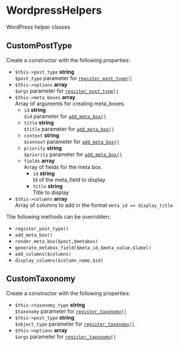 # WordpressHelpers
WordPress helper classes

## CustomPostType
Create a constructor with the following properties:

*   `$this->post_type` **string**  
    `$post_type` parameter for [`register_post_type()`](https://codex.wordpress.org/Function_Reference/register_post_type)
*   `$this->options` **array**  
    `$args` parameter for [`register_post_type()`](https://codex.wordpress.org/Function_Reference/register_post_type)
*   `$this->meta_boxes` **array**  
    Array of arguments for creating meta_boxes.
	*   `id` **string**  
	    `$id` parameter for [`add_meta_box()`](https://codex.wordpress.org/Function_Reference/add_meta_box)
	*   `title` **string**  
	    `$title` parameter for [`add_meta_box()`](https://codex.wordpress.org/Function_Reference/add_meta_box)
	*   `context` **string**  
	    `$context` parameter for [`add_meta_box()`](https://codex.wordpress.org/Function_Reference/add_meta_box)
	*   `priority` **string**  
	    `$priority` parameter for [`add_meta_box()`](https://codex.wordpress.org/Function_Reference/add_meta_box)
	*   `fields` **array**  
	    Array of fields for the meta box.
		*   `id` **string**  
		    Id of the meta_field to display
		*   `title` **string**  
		    Title to display
*   `$this->columns` **array**  
    Array of columns to add in the format `meta_id => display_title`
	
The following methods can be overridden:

*   `register_post_type()`
*   `add_meta_box()`
*   `render_meta_box($post,$metabox)`
*   `generate_metabox_field($meta_id,$meta_value,$label)`
*   `add_columns($columns)`
*   `display_columns($column_name,$id)`

## CustomTaxonomy

Create a constructor with the following properties:

*   `$this->taxonomy_type` **string**  
    `$taxonomy` parameter for [`register_taxonomy()`](https://codex.wordpress.org/Function_Reference/register_taxonomy)
*   `$this->post_type` **string**  
    `$object_type` parameter for [`register_taxonomy()`](https://codex.wordpress.org/Function_Reference/register_taxonomy)
*   `$this->options` **array**  
    `$args` parameter for [`register_taxonomy()`](https://codex.wordpress.org/Function_Reference/register_taxonomy)
	
